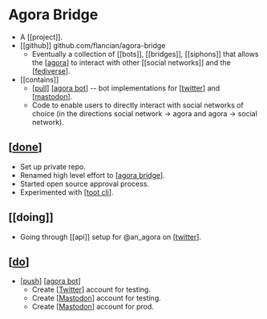 # Agora Bridge

- A [[project]].
- [[github]] github.com/flancian/agora-bridge
  - Eventually a collection of [[bots]], [[bridges]], [[siphons]] that allows the [[agora]] to interact with other [[social networks]] and the [[fediverse]].
- [[contains]]
  - [[pull]] [[agora bot]] -- bot implementations for [[twitter]] and [[mastodon]].
  - Code to enable users to directly interact with social networks of choice (in the directions social network -> agora and agora -> social network).

## [[done]]

- Set up private repo.
- Renamed high level effort to [[agora bridge]].
- Started open source approval process.
- Experimented with [[toot cli]].

## [[doing]]

- Going through [[api]] setup for @an_agora on [[twitter]].

## [[do]]

- [[push]] [[agora bot]]
  - Create [[Twitter]] account for testing.
  - Create [[Mastodon]] account for testing.
  - Create [[Mastodon]] account for prod.




[//begin]: # "Autogenerated link references for markdown compatibility"
[pull]: pull "Pull"
[agora bot]: agora-bot "Agora Bot"
[siphon]: siphon "Siphon"
[agora]: agora "Agora"
[fediverse]: fediverse "Fediverse"
[Twitter]: twitter "Twitter"
[Mastodon]: mastodon "Mastodon"
[done]: done "DONE"
[agora bridge]: agora-bridge "Agora Bridge"
[toot cli]: toot-cli "Toot Cli"
[do]: do "Do"
[push]: push "Push"
[//end]: # "Autogenerated link references"